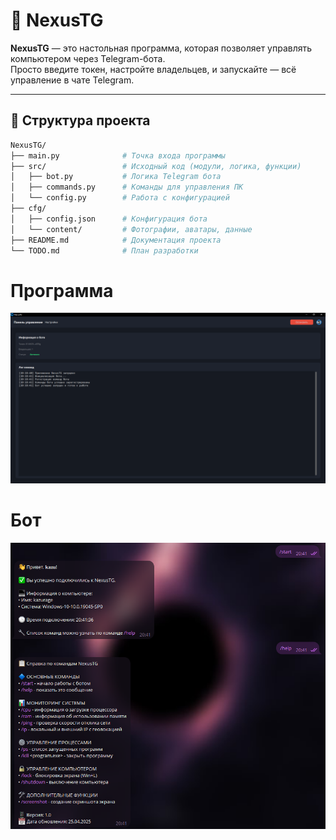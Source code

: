 # 🚀 NexusTG

**NexusTG** — это настольная программа, которая позволяет управлять компьютером через Telegram-бота.  
Просто введите токен, настройте владельцев, и запускайте — всё управление в чате Telegram.

---

## 📁 Структура проекта

```bash
NexusTG/
├── main.py              # Точка входа программы
├── src/                 # Исходный код (модули, логика, функции)
│   ├── bot.py           # Логика Telegram бота
│   ├── commands.py      # Команды для управления ПК
│   └── config.py        # Работа с конфигурацией
├── cfg/
│   ├── config.json      # Конфигурация бота
│   └── content/         # Фотографии, аватары, данные
├── README.md            # Документация проекта
└── TODO.md              # План разработки
```

# Программа 
![программа](cfg/content/NexusTG.png)


# Бот
![бот](cfg/content/bot.png)
